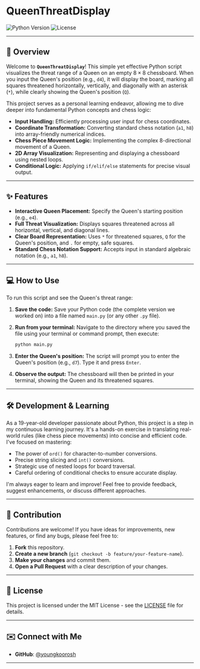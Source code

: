 # QueenThreatDisplay

![Python Version](https://img.shields.io/badge/Python-3.x-blue.svg)
![License](https://img.shields.io/badge/License-MIT-green.svg)

---

## 🚀 Overview

Welcome to **`QueenThreatDisplay`**! This simple yet effective Python script visualizes the threat range of a Queen on an empty $8 \times 8$ chessboard. When you input the Queen's position (e.g., `d4`), it will display the board, marking all squares threatened horizontally, vertically, and diagonally with an asterisk (`*`), while clearly showing the Queen's position (`Q`).

This project serves as a personal learning endeavor, allowing me to dive deeper into fundamental Python concepts and chess logic:

* **Input Handling:** Efficiently processing user input for chess coordinates.
* **Coordinate Transformation:** Converting standard chess notation (`a1`, `h8`) into array-friendly numerical indices.
* **Chess Piece Movement Logic:** Implementing the complex $8$-directional movement of a Queen.
* **2D Array Visualization:** Representing and displaying a chessboard using nested loops.
* **Conditional Logic:** Applying `if/elif/else` statements for precise visual output.

---

## ✨ Features

* **Interactive Queen Placement:** Specify the Queen's starting position (e.g., `e4`).
* **Full Threat Visualization:** Displays squares threatened across all horizontal, vertical, and diagonal lines.
* **Clear Board Representation:** Uses `*` for threatened squares, `Q` for the Queen's position, and `.` for empty, safe squares.
* **Standard Chess Notation Support:** Accepts input in standard algebraic notation (e.g., `a1`, `h8`).

---

## 💻 How to Use

To run this script and see the Queen's threat range:

1.  **Save the code:**
    Save your Python code (the complete version we worked on) into a file named `main.py` (or any other `.py` file).

2.  **Run from your terminal:**
    Navigate to the directory where you saved the file using your terminal or command prompt, then execute:
    ```bash
    python main.py
    ```

3.  **Enter the Queen's position:**
    The script will prompt you to enter the Queen's position (e.g., `d7`). Type it and press `Enter`.

4.  **Observe the output:**
    The chessboard will then be printed in your terminal, showing the Queen and its threatened squares.

---

## 🛠️ Development & Learning

As a 19-year-old developer passionate about Python, this project is a step in my continuous learning journey. It's a hands-on exercise in translating real-world rules (like chess piece movements) into concise and efficient code. I've focused on mastering:

* The power of `ord()` for character-to-number conversions.
* Precise string slicing and `int()` conversions.
* Strategic use of nested loops for board traversal.
* Careful ordering of conditional checks to ensure accurate display.

I'm always eager to learn and improve! Feel free to provide feedback, suggest enhancements, or discuss different approaches.

---

## 🤝 Contribution

Contributions are welcome! If you have ideas for improvements, new features, or find any bugs, please feel free to:

1.  **Fork** this repository.
2.  **Create a new branch** (`git checkout -b feature/your-feature-name`).
3.  **Make your changes** and commit them.
4.  **Open a Pull Request** with a clear description of your changes.

---

## 📄 License

This project is licensed under the MIT License - see the [LICENSE](LICENSE) file for details.

---

## ✉️ Connect with Me

* **GitHub**: [@youngkoorosh](https://github.com/youngkoorosh)

---
